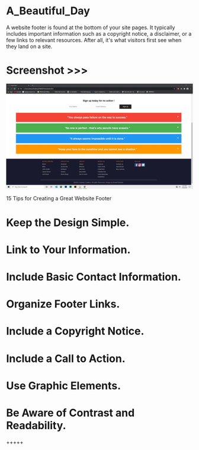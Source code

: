 # A_Beautiful_Day
A website footer is found at the bottom of your site pages. It typically includes important information such as a copyright notice, a disclaimer, or a few links to relevant resources. After all, it's what visitors first see when they land on a site.

# Screenshot >>>
![alt text](https://github.com/AhsanParadise/A_Beautiful_Day/blob/master/ScreenShot.jpg?raw=true)

15 Tips for Creating a Great Website Footer
# Keep the Design Simple.
# Link to Your Information.
# Include Basic Contact Information.
# Organize Footer Links.
# Include a Copyright Notice.
# Include a Call to Action.
# Use Graphic Elements.
# Be Aware of Contrast and Readability.
+++++
